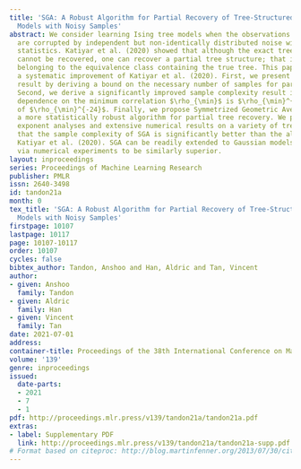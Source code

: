 ```yaml
---
title: 'SGA: A Robust Algorithm for Partial Recovery of Tree-Structured Graphical
  Models with Noisy Samples'
abstract: We consider learning Ising tree models when the observations from the nodes
  are corrupted by independent but non-identically distributed noise with unknown
  statistics. Katiyar et al. (2020) showed that although the exact tree structure
  cannot be recovered, one can recover a partial tree structure; that is, a structure
  belonging to the equivalence class containing the true tree. This paper presents
  a systematic improvement of Katiyar et al. (2020). First, we present a novel impossibility
  result by deriving a bound on the necessary number of samples for partial recovery.
  Second, we derive a significantly improved sample complexity result in which the
  dependence on the minimum correlation $\rho_{\min}$ is $\rho_{\min}^{-8}$ instead
  of $\rho_{\min}^{-24}$. Finally, we propose Symmetrized Geometric Averaging (SGA),
  a more statistically robust algorithm for partial tree recovery. We provide error
  exponent analyses and extensive numerical results on a variety of trees to show
  that the sample complexity of SGA is significantly better than the algorithm of
  Katiyar et al. (2020). SGA can be readily extended to Gaussian models and is shown
  via numerical experiments to be similarly superior.
layout: inproceedings
series: Proceedings of Machine Learning Research
publisher: PMLR
issn: 2640-3498
id: tandon21a
month: 0
tex_title: 'SGA: A Robust Algorithm for Partial Recovery of Tree-Structured Graphical
  Models with Noisy Samples'
firstpage: 10107
lastpage: 10117
page: 10107-10117
order: 10107
cycles: false
bibtex_author: Tandon, Anshoo and Han, Aldric and Tan, Vincent
author:
- given: Anshoo
  family: Tandon
- given: Aldric
  family: Han
- given: Vincent
  family: Tan
date: 2021-07-01
address:
container-title: Proceedings of the 38th International Conference on Machine Learning
volume: '139'
genre: inproceedings
issued:
  date-parts:
  - 2021
  - 7
  - 1
pdf: http://proceedings.mlr.press/v139/tandon21a/tandon21a.pdf
extras:
- label: Supplementary PDF
  link: http://proceedings.mlr.press/v139/tandon21a/tandon21a-supp.pdf
# Format based on citeproc: http://blog.martinfenner.org/2013/07/30/citeproc-yaml-for-bibliographies/
---
```

